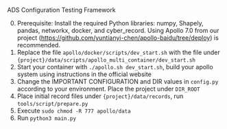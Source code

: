 ADS Configuration Testing Framework

0. Prerequisite: Install the required Python libraries: numpy, Shapely, pandas, networkx, docker, and cyber_record. 
    Using Apollo 7.0 from our project (https://github.com/yuntianyi-chen/apollo-baidu/tree/deploy) is recommended.
1. Replace the file `apollo/docker/scripts/dev_start.sh` with the file under `{project}/data/scripts/apollo_multi_container/dev_start.sh`
2. Start your container with `./apollo.sh dev_start.sh`, build your apollo system using instructions in the official website
3. Change the IMPORTANT CONFIGURATION and DIR values in `config.py` according to your environment. Place the project under `DIR_ROOT`
4. Place initial record files under `{project}/data/records`, run `tools/script/prepare.py`
5. Execute `sudo chmod -R 777 apollo/data`
6. Run `python3 main.py`
